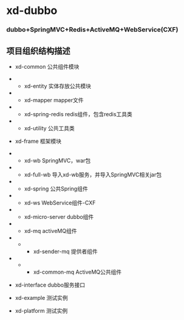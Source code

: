 # xd-dubbo
### dubbo+SpringMVC+Redis+ActiveMQ+WebService(CXF) ###  
## 项目组织结构描述 ##  

- xd-common 公共组件模块 
- - xd-entity 实体存放公共模块  
- - xd-mapper mapper文件   
- - xd-spring-redis redis组件，包含redis工具类    
- - xd-utility 公共工具类
  

- xd-frame 框架模块  
- - xd-wb SpringMVC，war包  
- - xd-full-wb 导入xd-wb服务，并导入SpringMVC相关jar包  
- - xd-spring 公共Spring组件   
- - xd-ws WebService组件-CXF   
- - xd-micro-server dubbo组件  
- - xd-mq activeMQ组件  
- - - xd-sender-mq 提供者组件   
- - - xd-common-mq ActiveMQ公共组件
  
  
- xd-interface dubbo服务接口
  
- xd-example 测试实例   
- xd-platform 测试实例
